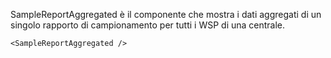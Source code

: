 SampleReportAggregated è il componente che mostra i dati aggregati di un singolo rapporto di campionamento per tutti i WSP di una centrale.

```
<SampleReportAggregated />
```

